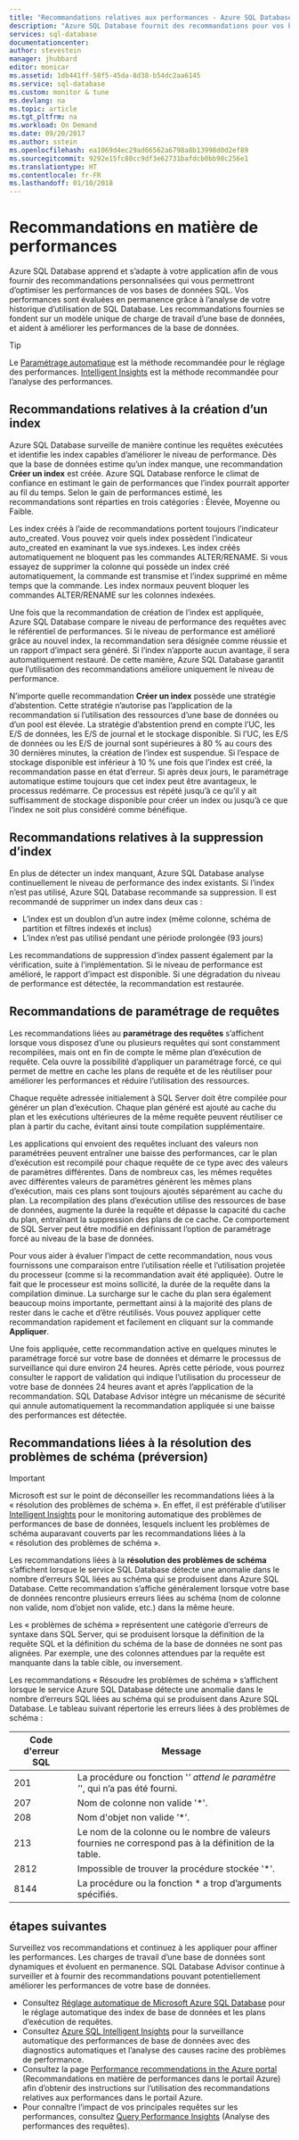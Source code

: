 ```yaml
---
title: "Recommandations relatives aux performances - Azure SQL Database | Microsoft Docs"
description: "Azure SQL Database fournit des recommandations pour vos bases de données SQL afin d’améliorer le niveau de performance actuel des requêtes."
services: sql-database
documentationcenter: 
author: stevestein
manager: jhubbard
editor: monicar
ms.assetid: 1db441ff-58f5-45da-8d38-b54dc2aa6145
ms.service: sql-database
ms.custom: monitor & tune
ms.devlang: na
ms.topic: article
ms.tgt_pltfrm: na
ms.workload: On Demand
ms.date: 09/20/2017
ms.author: sstein
ms.openlocfilehash: ea1069d4ec29ad66562a6798a8b13998d0d2ef89
ms.sourcegitcommit: 9292e15fc80cc9df3e62731bafdcb0bb98c256e1
ms.translationtype: HT
ms.contentlocale: fr-FR
ms.lasthandoff: 01/10/2018
---
```

# <a name="performance-recommendations"></a>Recommandations en matière de performances

Azure SQL Database apprend et s’adapte à votre application afin de vous fournir des recommandations personnalisées qui vous permettront d’optimiser les performances de vos bases de données SQL. Vos performances sont évaluées en permanence grâce à l’analyse de votre historique d’utilisation de SQL Database. Les recommandations fournies se fondent sur un modèle unique de charge de travail d’une base de données, et aident à améliorer les performances de la base de données.

> [!TIP]
> Le [Paramétrage automatique](sql-database-automatic-tuning.md) est la méthode recommandée pour le réglage des performances. [Intelligent Insights](sql-database-intelligent-insights.md) est la méthode recommandée pour l’analyse des performances. 
>

## <a name="create-index-recommendations"></a>Recommandations relatives à la création d’un index
Azure SQL Database surveille de manière continue les requêtes exécutées et identifie les index capables d’améliorer le niveau de performance. Dès que la base de données estime qu’un index manque, une recommandation **Créer un index** est créée. Azure SQL Database renforce le climat de confiance en estimant le gain de performances que l’index pourrait apporter au fil du temps. Selon le gain de performances estimé, les recommandations sont réparties en trois catégories : Élevée, Moyenne ou Faible. 

Les index créés à l’aide de recommandations portent toujours l’indicateur auto_created. Vous pouvez voir quels index possèdent l’indicateur auto_created en examinant la vue sys.indexes. Les index créés automatiquement ne bloquent pas les commandes ALTER/RENAME. Si vous essayez de supprimer la colonne qui possède un index créé automatiquement, la commande est transmise et l’index supprimé en même temps que la commande. Les index normaux peuvent bloquer les commandes ALTER/RENAME sur les colonnes indexées.

Une fois que la recommandation de création de l’index est appliquée, Azure SQL Database compare le niveau de performance des requêtes avec le référentiel de performances. Si le niveau de performance est amélioré grâce au nouvel index, la recommandation sera désignée comme réussie et un rapport d’impact sera généré. Si l’index n’apporte aucun avantage, il sera automatiquement restauré. De cette manière, Azure SQL Database garantit que l’utilisation des recommandations améliore uniquement le niveau de performance.

N’importe quelle recommandation **Créer un index** possède une stratégie d’abstention. Cette stratégie n’autorise pas l’application de la recommandation si l’utilisation des ressources d’une base de données ou d’un pool est élevée. La stratégie d’abstention prend en compte l’UC, les E/S de données, les E/S de journal et le stockage disponible. Si l’UC, les E/S de données ou les E/S de journal sont supérieures à 80 % au cours des 30 dernières minutes, la création de l’index est suspendue. Si l’espace de stockage disponible est inférieur à 10 % une fois que l’index est créé, la recommandation passe en état d’erreur. Si après deux jours, le paramétrage automatique estime toujours que cet index peut être avantageux, le processus redémarre. Ce processus est répété jusqu’à ce qu’il y ait suffisamment de stockage disponible pour créer un index ou jusqu’à ce que l’index ne soit plus considéré comme bénéfique.

## <a name="drop-index-recommendations"></a>Recommandations relatives à la suppression d’index
En plus de détecter un index manquant, Azure SQL Database analyse continuellement le niveau de performance des index existants. Si l’index n’est pas utilisé, Azure SQL Database recommande sa suppression. Il est recommandé de supprimer un index dans deux cas :
* L’index est un doublon d’un autre index (même colonne, schéma de partition et filtres indexés et inclus)
* L’index n’est pas utilisé pendant une période prolongée (93 jours)

Les recommandations de suppression d’index passent également par la vérification, suite à l’implémentation. Si le niveau de performance est amélioré, le rapport d’impact est disponible. Si une dégradation du niveau de performance est détectée, la recommandation est restaurée.


## <a name="parameterize-queries-recommendations"></a>Recommandations de paramétrage de requêtes
Les recommandations liées au **paramétrage des requêtes** s’affichent lorsque vous disposez d’une ou plusieurs requêtes qui sont constamment recompilées, mais ont en fin de compte le même plan d’exécution de requête. Cela ouvre la possibilité d’appliquer un paramétrage forcé, ce qui permet de mettre en cache les plans de requête et de les réutiliser pour améliorer les performances et réduire l’utilisation des ressources. 

Chaque requête adressée initialement à SQL Server doit être compilée pour générer un plan d’exécution. Chaque plan généré est ajouté au cache du plan et les exécutions ultérieures de la même requête peuvent réutiliser ce plan à partir du cache, évitant ainsi toute compilation supplémentaire. 

Les applications qui envoient des requêtes incluant des valeurs non paramétrées peuvent entraîner une baisse des performances, car le plan d’exécution est recompilé pour chaque requête de ce type avec des valeurs de paramètres différentes. Dans de nombreux cas, les mêmes requêtes avec différentes valeurs de paramètres génèrent les mêmes plans d’exécution, mais ces plans sont toujours ajoutés séparément au cache du plan. La recompilation des plans d’exécution utilise des ressources de base de données, augmente la durée la requête et dépasse la capacité du cache du plan, entraînant la suppression des plans de ce cache. Ce comportement de SQL Server peut être modifié en définissant l’option de paramétrage forcé au niveau de la base de données. 

Pour vous aider à évaluer l’impact de cette recommandation, nous vous fournissons une comparaison entre l’utilisation réelle et l’utilisation projetée du processeur (comme si la recommandation avait été appliquée). Outre le fait que le processeur est moins sollicité, la durée de la requête dans la compilation diminue. La surcharge sur le cache du plan sera également beaucoup moins importante, permettant ainsi à la majorité des plans de rester dans le cache et d’être réutilisés. Vous pouvez appliquer cette recommandation rapidement et facilement en cliquant sur la commande **Appliquer**. 

Une fois appliquée, cette recommandation active en quelques minutes le paramétrage forcé sur votre base de données et démarre le processus de surveillance qui dure environ 24 heures. Après cette période, vous pourrez consulter le rapport de validation qui indique l’utilisation du processeur de votre base de données 24 heures avant et après l’application de la recommandation. SQL Database Advisor intègre un mécanisme de sécurité qui annule automatiquement la recommandation appliquée si une baisse des performances est détectée.

## <a name="fix-schema-issues-recommendations-preview"></a>Recommandations liées à la résolution des problèmes de schéma (préversion)

> [!IMPORTANT]
> Microsoft est sur le point de déconseiller les recommandations liées à la « résolution des problèmes de schéma ». En effet, il est préférable d’utiliser [Intelligent Insights](sql-database-intelligent-insights.md) pour le monitoring automatique des problèmes de performances de base de données, lesquels incluent les problèmes de schéma auparavant couverts par les recommandations liées à la « résolution des problèmes de schéma ».
> 

Les recommandations liées à la **résolution des problèmes de schéma** s’affichent lorsque le service SQL Database détecte une anomalie dans le nombre d’erreurs SQL liées au schéma qui se produisent dans Azure SQL Database. Cette recommandation s’affiche généralement lorsque votre base de données rencontre plusieurs erreurs liées au schéma (nom de colonne non valide, nom d’objet non valide, etc.) dans la même heure.

Les « problèmes de schéma » représentent une catégorie d’erreurs de syntaxe dans SQL Server, qui se produisent lorsque la définition de la requête SQL et la définition du schéma de la base de données ne sont pas alignées. Par exemple, une des colonnes attendues par la requête est manquante dans la table cible, ou inversement. 

Les recommandations « Résoudre les problèmes de schéma » s’affichent lorsque le service Azure SQL Database détecte une anomalie dans le nombre d’erreurs SQL liées au schéma qui se produisent dans Azure SQL Database. Le tableau suivant répertorie les erreurs liées à des problèmes de schéma :

| Code d'erreur SQL | Message |
| --- | --- |
| 201 |La procédure ou fonction '*’ attend le paramètre ’*', qui n’a pas été fourni. |
| 207 |Nom de colonne non valide '*'. |
| 208 |Nom d'objet non valide ’*’. |
| 213 |Le nom de la colonne ou le nombre de valeurs fournies ne correspond pas à la définition de la table. |
| 2812 |Impossible de trouver la procédure stockée '*'. |
| 8144 |La procédure ou la fonction * a trop d’arguments spécifiés. |

## <a name="next-steps"></a>étapes suivantes
Surveillez vos recommandations et continuez à les appliquer pour affiner les performances. Les charges de travail d’une base de données sont dynamiques et évoluent en permanence. SQL Database Advisor continue à surveiller et à fournir des recommandations pouvant potentiellement améliorer les performances de votre base de données. 

* Consultez [Réglage automatique de Microsoft Azure SQL Database](sql-database-automatic-tuning.md) pour le réglage automatique des index de base de données et les plans d’exécution de requêtes.
* Consultez [Azure SQL Intelligent Insights](sql-database-intelligent-insights.md) pour la surveillance automatique des performances de base de données avec des diagnostics automatiques et l’analyse des causes racine des problèmes de performance.
* Consultez la page [Performance recommendations in the Azure portal](sql-database-advisor-portal.md) (Recommandations en matière de performances dans le portail Azure) afin d’obtenir des instructions sur l’utilisation des recommandations relatives aux performances dans le portail Azure.
* Pour connaître l’impact de vos principales requêtes sur les performances, consultez [Query Performance Insights](sql-database-query-performance.md) (Analyse des performances des requêtes).


